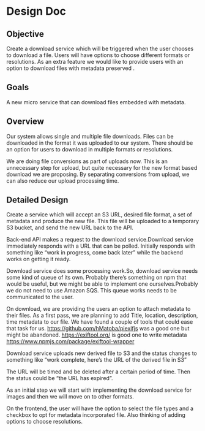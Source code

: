 # Design Doc


## Objective

Create a download service which will be triggered when the user chooses to download a file. Users will have options to choose different formats or resolutions. As an extra feature we would like to provide users with an option to download files with metadata preserved .

## Goals

A new micro service that can download files embedded with metadata.

## Overview

Our system allows single and multiple file downloads. Files can be downloaded in the format it was uploaded to our system. There should be an option for users to download in multiple formats or resolutions.

We are doing file conversions as part of uploads now. This is an unnecessary step for upload, but quite necessary for the new format based download we are proposing. By separating conversions from upload, we can also reduce our upload processing time.

## Detailed Design

Create a service which will accept an S3 URL, desired file format, a set of metadata and  produce the new file. This file will be uploaded to a temporary S3 bucket, and send the new URL back to the API.

Back-end API makes a request to the download service.Download service immediately responds with a URL that can be polled. Initially responds with something like “work in progress, come back later” while the backend works on getting it ready.

Download service does some processing work.So, download service needs some kind of queue of its own. Probably there’s something on npm that would be useful, but we might be able to implement one ourselves.Probably we do not need to use Amazon SQS. This queue works needs to be communicated to the user.

On download, we are providing the users an option to attach metadata to their files. As a first pass, we are planning to add Title, location, description, time metadata to our file. We have found a couple of tools that could ease that task for us.
https://github.com/hMatoba/piexifjs was a good one but might be abandoned.
https://exiftool.org/ is good one to write metadata
https://www.npmjs.com/package/exiftool-wrapper

Download service uploads new derived file to S3 and the status changes to something like “work complete, here’s the URL of the derived file in S3”

The URL will be timed and be deleted after a certain period of time. Then the status could be “the URL has expired”.

As an initial step we will start with implementing the download service for images and then we will move on to other formats.

On the frontend, the user will have the option to select the file types and a checkbox to opt for metadata incorporated file. Also thinking of adding options to choose resolutions.